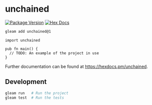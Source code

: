# unchained

[![Package Version](https://img.shields.io/hexpm/v/unchained)](https://hex.pm/packages/unchained)
[![Hex Docs](https://img.shields.io/badge/hex-docs-ffaff3)](https://hexdocs.pm/unchained/)

```sh
gleam add unchained@1
```
```gleam
import unchained

pub fn main() {
  // TODO: An example of the project in use
}
```

Further documentation can be found at <https://hexdocs.pm/unchained>.

## Development

```sh
gleam run   # Run the project
gleam test  # Run the tests
```

